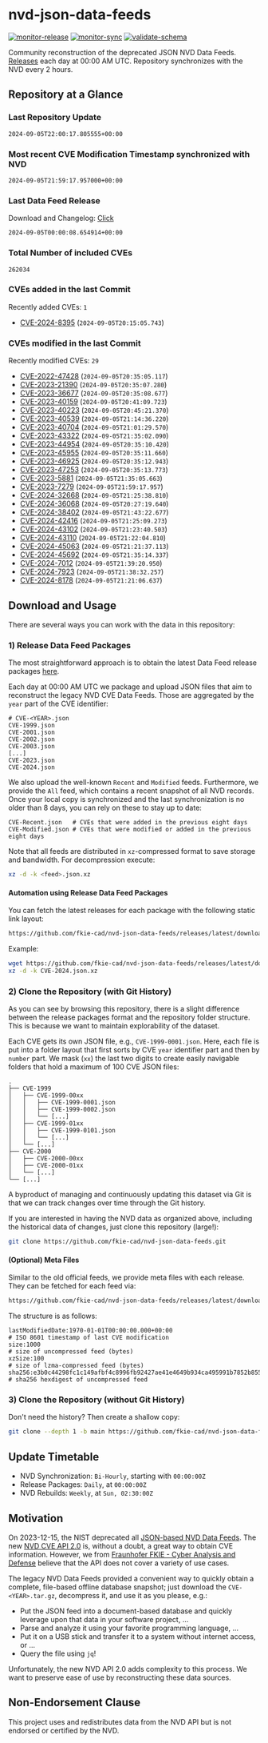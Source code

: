 # nvd-json-data-feeds

[![monitor-release](https://github.com/fkie-cad/nvd-json-data-feeds/actions/workflows/monitor_release.yml/badge.svg)](https://github.com/fkie-cad/nvd-json-data-feeds/actions/workflows/monitor_release.yml)
[![monitor-sync](https://github.com/fkie-cad/nvd-json-data-feeds/actions/workflows/monitor_sync.yml/badge.svg)](https://github.com/fkie-cad/nvd-json-data-feeds/actions/workflows/monitor_sync.yml)
[![validate-schema](https://github.com/fkie-cad/nvd-json-data-feeds/actions/workflows/validate_schema.yml/badge.svg)](https://github.com/fkie-cad/nvd-json-data-feeds/actions/workflows/validate_schema.yml)

Community reconstruction of the deprecated JSON NVD Data Feeds.
[Releases](https://github.com/fkie-cad/nvd-json-data-feeds/releases/latest) each day at 00:00 AM UTC.
Repository synchronizes with the NVD every 2 hours.

## Repository at a Glance

### Last Repository Update

```plain
2024-09-05T22:00:17.805555+00:00
```

### Most recent CVE Modification Timestamp synchronized with NVD

```plain
2024-09-05T21:59:17.957000+00:00
```

### Last Data Feed Release

Download and Changelog: [Click](https://github.com/fkie-cad/nvd-json-data-feeds/releases/latest)

```plain
2024-09-05T00:00:08.654914+00:00
```

### Total Number of included CVEs

```plain
262034
```

### CVEs added in the last Commit

Recently added CVEs: `1`

- [CVE-2024-8395](CVE-2024/CVE-2024-83xx/CVE-2024-8395.json) (`2024-09-05T20:15:05.743`)


### CVEs modified in the last Commit

Recently modified CVEs: `29`

- [CVE-2022-47428](CVE-2022/CVE-2022-474xx/CVE-2022-47428.json) (`2024-09-05T20:35:05.117`)
- [CVE-2023-21390](CVE-2023/CVE-2023-213xx/CVE-2023-21390.json) (`2024-09-05T20:35:07.280`)
- [CVE-2023-36677](CVE-2023/CVE-2023-366xx/CVE-2023-36677.json) (`2024-09-05T20:35:08.677`)
- [CVE-2023-40159](CVE-2023/CVE-2023-401xx/CVE-2023-40159.json) (`2024-09-05T20:41:09.723`)
- [CVE-2023-40223](CVE-2023/CVE-2023-402xx/CVE-2023-40223.json) (`2024-09-05T20:45:21.370`)
- [CVE-2023-40539](CVE-2023/CVE-2023-405xx/CVE-2023-40539.json) (`2024-09-05T21:14:36.220`)
- [CVE-2023-40704](CVE-2023/CVE-2023-407xx/CVE-2023-40704.json) (`2024-09-05T21:01:29.570`)
- [CVE-2023-43322](CVE-2023/CVE-2023-433xx/CVE-2023-43322.json) (`2024-09-05T21:35:02.090`)
- [CVE-2023-44954](CVE-2023/CVE-2023-449xx/CVE-2023-44954.json) (`2024-09-05T20:35:10.420`)
- [CVE-2023-45955](CVE-2023/CVE-2023-459xx/CVE-2023-45955.json) (`2024-09-05T20:35:11.660`)
- [CVE-2023-46925](CVE-2023/CVE-2023-469xx/CVE-2023-46925.json) (`2024-09-05T20:35:12.943`)
- [CVE-2023-47253](CVE-2023/CVE-2023-472xx/CVE-2023-47253.json) (`2024-09-05T20:35:13.773`)
- [CVE-2023-5881](CVE-2023/CVE-2023-58xx/CVE-2023-5881.json) (`2024-09-05T21:35:05.663`)
- [CVE-2023-7279](CVE-2023/CVE-2023-72xx/CVE-2023-7279.json) (`2024-09-05T21:59:17.957`)
- [CVE-2024-32668](CVE-2024/CVE-2024-326xx/CVE-2024-32668.json) (`2024-09-05T21:25:38.810`)
- [CVE-2024-36068](CVE-2024/CVE-2024-360xx/CVE-2024-36068.json) (`2024-09-05T20:27:19.640`)
- [CVE-2024-38402](CVE-2024/CVE-2024-384xx/CVE-2024-38402.json) (`2024-09-05T21:43:22.677`)
- [CVE-2024-42416](CVE-2024/CVE-2024-424xx/CVE-2024-42416.json) (`2024-09-05T21:25:09.273`)
- [CVE-2024-43102](CVE-2024/CVE-2024-431xx/CVE-2024-43102.json) (`2024-09-05T21:23:40.503`)
- [CVE-2024-43110](CVE-2024/CVE-2024-431xx/CVE-2024-43110.json) (`2024-09-05T21:22:04.810`)
- [CVE-2024-45063](CVE-2024/CVE-2024-450xx/CVE-2024-45063.json) (`2024-09-05T21:21:37.113`)
- [CVE-2024-45692](CVE-2024/CVE-2024-456xx/CVE-2024-45692.json) (`2024-09-05T21:35:14.337`)
- [CVE-2024-7012](CVE-2024/CVE-2024-70xx/CVE-2024-7012.json) (`2024-09-05T21:39:20.950`)
- [CVE-2024-7923](CVE-2024/CVE-2024-79xx/CVE-2024-7923.json) (`2024-09-05T21:38:32.257`)
- [CVE-2024-8178](CVE-2024/CVE-2024-81xx/CVE-2024-8178.json) (`2024-09-05T21:21:06.637`)


## Download and Usage

There are several ways you can work with the data in this repository:

### 1) Release Data Feed Packages

The most straightforward approach is to obtain the latest Data Feed release packages [here](https://github.com/fkie-cad/nvd-json-data-feeds/releases/latest).

Each day at 00:00 AM UTC we package and upload JSON files that aim to reconstruct the legacy NVD CVE Data Feeds.
Those are aggregated by the `year` part of the CVE identifier:

```
# CVE-<YEAR>.json
CVE-1999.json
CVE-2001.json
CVE-2002.json
CVE-2003.json
[...]
CVE-2023.json
CVE-2024.json
```

We also upload the well-known `Recent` and `Modified` feeds.
Furthermore, we provide the `All` feed, which contains a recent snapshot of all NVD records.
Once your local copy is synchronized and the last synchronization is no older than 8 days, you can rely on these to stay up to date:

```plain
CVE-Recent.json   # CVEs that were added in the previous eight days
CVE-Modified.json # CVEs that were modified or added in the previous eight days
```

Note that all feeds are distributed in `xz`-compressed format to save storage and bandwidth.
For decompression execute:

```sh
xz -d -k <feed>.json.xz
```

#### Automation using Release Data Feed Packages

You can fetch the latest releases for each package with the following static link layout:

```sh
https://github.com/fkie-cad/nvd-json-data-feeds/releases/latest/download/CVE-<YEAR>.json.xz
```

Example:

```sh
wget https://github.com/fkie-cad/nvd-json-data-feeds/releases/latest/download/CVE-2024.json.xz
xz -d -k CVE-2024.json.xz
```

### 2) Clone the Repository (with Git History)

As you can see by browsing this repository, there is a slight difference between the release packages format and the repository folder structure.
This is because we want to maintain explorability of the dataset.

Each CVE gets its own JSON file, e.g., `CVE-1999-0001.json`.
Here, each file is put into a folder layout that first sorts by CVE `year` identifier part and then by `number` part.
We mask (`xx`) the last two digits to create easily navigable folders that hold a maximum of 100 CVE JSON files:

```plain
.
├── CVE-1999
│   ├── CVE-1999-00xx
│   │   ├── CVE-1999-0001.json
│   │   ├── CVE-1999-0002.json
│   │   └── [...]
│   ├── CVE-1999-01xx
│   │   ├── CVE-1999-0101.json
│   │   └── [...]
│   └── [...]
├── CVE-2000
│   ├── CVE-2000-00xx
│   ├── CVE-2000-01xx
│   └── [...]
└── [...]
```

A byproduct of managing and continuously updating this dataset via Git is that we can track changes over time through the Git history.

If you are interested in having the NVD data as organized above, including the historical data of changes, just clone this repository (large!):

```sh
git clone https://github.com/fkie-cad/nvd-json-data-feeds.git
```

#### (Optional) Meta Files

Similar to the old official feeds, we provide meta files with each release. They can be fetched for each feed via:

```sh
https://github.com/fkie-cad/nvd-json-data-feeds/releases/latest/download/CVE-<YEAR>.meta
```

The structure is as follows:

```plain
lastModifiedDate:1970-01-01T00:00:00.000+00:00                          # ISO 8601 timestamp of last CVE modification
size:1000                                                               # size of uncompressed feed (bytes)
xzSize:100                                                              # size of lzma-compressed feed (bytes)
sha256:e3b0c44298fc1c149afbf4c8996fb92427ae41e4649b934ca495991b7852b855 # sha256 hexdigest of uncompressed feed
```

### 3) Clone the Repository (without Git History)

Don't need the history? Then create a shallow copy:

```sh
git clone --depth 1 -b main https://github.com/fkie-cad/nvd-json-data-feeds.git
```


## Update Timetable

* NVD Synchronization: `Bi-Hourly`, starting with `00:00:00Z`
* Release Packages: `Daily`, at `00:00:00Z`
* NVD Rebuilds: `Weekly`, at `Sun, 02:30:00Z`


## Motivation

On 2023-12-15, the NIST deprecated all [JSON-based NVD Data Feeds](https://nvd.nist.gov/vuln/data-feeds#divRetirementBanner-1).
The new [NVD CVE API 2.0](https://nvd.nist.gov/developers/vulnerabilities) is, without a doubt, a great way to obtain CVE information.
However, we from [Fraunhofer FKIE - Cyber Analysis and Defense](https://www.fkie.fraunhofer.de/en/departments/cad.html) believe that the API does not cover a variety of use cases.

The legacy NVD Data Feeds provided a convenient way to quickly obtain a complete, file-based offline database snapshot; just download the `CVE-<YEAR>.tar.gz`, decompress it, and use it as you please, e.g.:

- Put the JSON feed into a document-based database and quickly leverage upon that data in your software project, ...
- Parse and analyze it using your favorite programming language, ...
- Put it on a USB stick and transfer it to a system without internet access, or ...
- Query the file using `jq`!

Unfortunately, the new NVD API 2.0 adds complexity to this process.
We want to preserve ease of use by reconstructing these data sources.

## Non-Endorsement Clause

This project uses and redistributes data from the NVD API but is not endorsed or certified by the NVD.